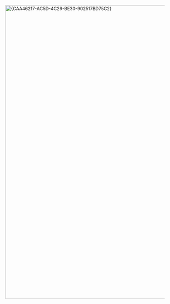 <img width="955" height="926" alt="{CAA46217-AC5D-4C26-BE30-902517BD75C2}" src="https://github.com/user-attachments/assets/690cdf90-8ad9-451c-bf53-1f59dca7c970" />
